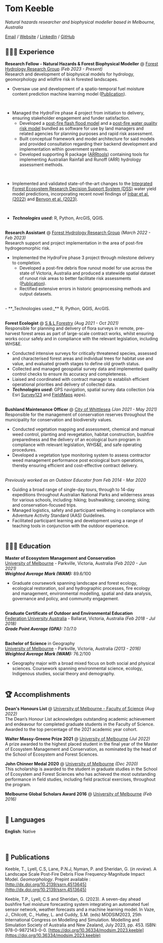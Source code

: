 # Tom Keeble

_Natural hazards researcher and biophysical modeller based in Melbourne, Australia_ <br>

[Email](mailto:tomkeeble0@gmail.com) / [Website](https://tom-keeble.github.io/CV/) / [LinkedIn](https://www.linkedin.com/in/tom-keeble-674005205/) / [GitHub](https://github.com/tom-keeble/)

## 👩🏼‍💻 Experience

**Research Fellow - Natural Hazards & Forest Biophysical Modeller** @ [Forest Hydrology Research Group](https://sefs-saf.unimelb.edu.au/research/themes/forests-and-water/) _(Feb 2023 - Present)_ <br>
Research and development of biophysical models for hydrology, geomorphology and wildfire risk in forested landscapes.
  - Oversaw use and development of a spatio-temporal fuel moisture content prediction machine learning model ([Publication](#fmc_modsim)). <p>&nbsp;</p>   
  - Managed the HydroFire phase 4 project from initiation to delivery, ensuring stakeholder engagement and funder satisfaction.
    - Developed  a [post-fire flash flood model](https://github.com/tom-keeble/HydroFire_FlashFlood) and a [post-fire water quality risk model](https://github.com/tom-keeble/HydroFire_WaterQuality) bundled as software for use by land managers and related agencies for planning purposes and rapid risk assessment.
    - Built conceptual framework and model architecture for said models and provided consultation regarding their backend development and implementation within government systems.
    - Developed supporting R package ([ARRtools](https://github.com/tom-keeble/ARRtools)) containing tools for implementing Australian Rainfall and Runoff (ARR) hydrology assessment methods. <p>&nbsp;</p>
  - Implemented and validated state-of-the-art changes to the [Integrated Forest Ecosystem Research Decision Support System (DSS)](https://www.ffm.vic.gov.au/__data/assets/pdf_file/0019/410941/IFER-DSS-Fact-Sheet-Final.pdf) water yield model predictions, incorporating recent novel findings of [Inbar et al. (2022)](https://doi.org/10.1016/j.scitotenv.2022.158410) and [Benyon et al. (2023)](https://doi.org/10.1016/j.jhydrol.2023.129157). <p>&nbsp;</p>   
  - **_Technologies used:_** R, Python, ArcGIS, QGIS.
<br><br>

**Research Assistant** @ [Forest Hydrology Research Group](https://sefs-saf.unimelb.edu.au/research/themes/forests-and-water/) _(March 2022 - Feb 2023)_ <br>
Research support and project implementation in the area of post-fire hydrogeomorphic risk.
  - Implemented the HydroFire phase 3 project through milestone delivery to completion.
    - Developed a post-fire debris flow runout model for use across the state of Victoria, Australia and produced a statewide spatial dataset of runout risk areas to better facilitate risk assessments ([Publication](#df_preprint)).
    - Rectified extensive errors in historic geoprocessing methods and output datasets.
<br>
  - **_Technologies used:_** R, Python, QGIS, ArcGIS.
<br><br>

**Forest Ecologist** @ [S & L Forestry](http://www.slforestry.com.au/) _(Aug 2021 - Oct 2021)_ <br>
Responsible for planning and delivery of flora surveys in remote, pre-harvest forest areas as part of large-scale contract works, whilst ensuring works occur safely and in compliance with the relevant legislation, including WHS&E.
- Conducted intensive surveys for critically threatened species, assessed and characterised forest areas and individual trees for habitat use and value, and evaluated growth stages to define old growth status.
- Collected and managed geospatial survey data and implemented quality control checks to ensure its accuracy and completeness.
- Liaised and coordinated with contract manager to establish efficient operational priorities and delivery of collected data.
- **_Technologies used:_** GPS navigation, spatial survey data collection (via Esri [Survey123](https://survey123.arcgis.com/) and [FieldMaps](https://www.arcgis.com/apps/fieldmaps/) apps).
<br><br>

**Bushland Maintenance Officer** @ [City of Whittlesea](https://www.whittlesea.vic.gov.au/) _(Jan 2021 - May 2021)_ <br>
Responsible for the management of conservation reserves throughout the municipality for conservation and biodiversity values.
- Conducted vegetation mapping and assessment, chemical and manual weed control, planting and revegetation, habitat construction, bushfire preparedness and the delivery of an ecological burn program in compliance with relevant legislation, WHS&E, and safe operating procedures.
- Developed a vegetation type monitoring system to assess contractor weed management performance post ecological burn operations, thereby ensuring efficient and cost-effective contract delivery.
<br><br>

_Previously worked as an Outdoor Educator from Feb 2014 - Mar 2020_ <br>
  - Guiding a broad range of single-day tours, through to 14-day expeditions throughout Australian National Parks and wilderness areas for various schools, including: hiking; bushwalking; canoeing; skiing; and conservation-focused trips.
- Managed logistics, safety and participant wellbeing in compliance with Adventure Activity Standard (AAS) Guidelines.
- Facilitated participant learning and development using a range of teaching tools in conjunction with the outdoor experience.
<br><br>

## 👩🏼‍🎓 Education

**Master of Ecosystem Management and Conservation** <br>
[University of Melbourne](https://study.unimelb.edu.au/find/courses/graduate/master-of-ecosystem-management-and-conservation/) - Parkville, Victoria, Australia _(Feb 2020 - Jun 2021)_ <br>
**_Weighted Average Mark (WAM):_** 89.6/100 <br>
- Graduate coursework spanning landscape and forest ecology, ecological restoration, soil and hydrographic processes, fire ecology and management, environmental modelling, spatial and data analysis, governance and policy, and community engagement. 
<br><br>

**Graduate Certificate of Outdoor and Environmental Education** <br>
[Federation University Australia](https://federation.edu.au/) - Ballarat, Victoria, Australia _(Feb 2018 - Jul 2018)_ <br>
**_Grade Point Average (GPA):_** 7.0/7.0
<br><br>

**Bachelor of Science** in Geography<br>
[University of Melbourne](https://study.unimelb.edu.au/find/courses/major/geography/) - Parkville, Victoria, Australia _(2013 - 2016)_ <br>
**_Weighted Average Mark (WAM):_** 76.2/100 <br>
- Geography major with a broad mixed focus on both social and physical sciences. Coursework spanning environmental science, ecology, Indigenous studies, social theory and demography. 
<br><br>

## 🏆 Accomplishments

**Dean's Honours List** @ [University of Melbourne - Faculty of Science](https://science.unimelb.edu.au/students/current-students-news-events/celebrating-our-best-students-with-deans-honours3) _(Aug 2022)_ <br>
The Dean’s Honour List acknowledges outstanding academic achievement and endeavour for completed graduate students in the Faculty of Science. Awarded to the top percentage of the 2021 academic year cohort.
<br>

**Walter Massy-Greene Prize 2021** @ [University of Melbourne](https://scholarships.unimelb.edu.au/awards/walter-massy-greene-prize) _(Jul 2022)_ <br>
A prize awarded to the highest placed student in the final year of the Master of Ecosystem Management and Conservation, as nominated by the head of the School of Ecosystem and Forest Sciences.
<br>

**John Chinner Medal 2020** @ [University of Melbourne](https://scholarships.unimelb.edu.au/awards/john-chinner-medal) _(Dec 2020)_<br>
This scholarship is awarded to the student in graduate studies in the School of Ecosystem and Forest Sciences who has achieved the most outstanding performance in field studies, including field practical exercises, throughout the program.
<br>

**Melbourne Global Scholars Award 2016** @ [University of Melbourne](https://scholarships.unimelb.edu.au/awards/mobility-awards) _(Feb 2016)_
<br><br>

## 💬 Languages

**English**: Native <br>
<br><br>

## 📖 Publications

Keeble, T., Lyell, C.S, Lane, P.N.J, Nyman, P. and Sheridan, G. (*in review*). A Landscape Scale Post-Fire Debris Flow Frequency-Magnitude Impact Model. *Geomorphology*. Prepint available : [http://dx.doi.org/10.2139/ssrn.4513645](http://dx.doi.org/10.2139/ssrn.4513645) <br>

Keeble, T.P., Lyell, C.S and Sheridan, G. (2023). A seven-day ahead bushfire fuel moisture forecasting system integrating an automated fuel sensor network, weather forecasts and a machine learning model. In Vaze, J., Chilcott, C., Hutley, L. and Cuddy, S.M. (eds) MODSIM2023, 25th International Congress on Modelling and Simulation. Modelling and Simulation Society of Australia and New Zealand, July 2023, pp. 453. ISBN: 978-0-9872143-0-0. [https://doi.org/10.36334/modsim.2023.keeble](https://doi.org/10.36334/modsim.2023.keeble) <br>
